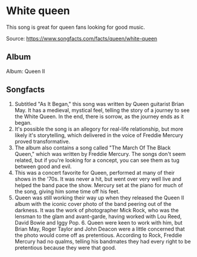 
# White queen

This song is great for queen fans looking for good music.

Source: https://www.songfacts.com/facts/queen/white-queen

## Album

Album: Queen II


## Songfacts
1. Subtitled "As It Began," this song was written by Queen guitarist Brian May. It has a medieval, mystical feel, telling the story of a journey to see the White Queen. In the end, there is sorrow, as the journey ends as it began.
2. It's possible the song is an allegory for real-life relationship, but more likely it's storytelling, which delivered in the voice of Freddie Mercury proved transformative.
3. The album also contains a song called "The March Of The Black Queen," which was written by Freddie Mercury. The songs don't seem related, but if you're looking for a concept, you can see them as tug between good and evil.
4. This was a concert favorite for Queen, performed at many of their shows in the '70s. It was never a hit, but went over very well live and helped the band pace the show. Mercury set at the piano for much of the song, giving him some time off his feet.
5. Queen was still working their way up when they released the Queen II album with the iconic cover photo of the band peering out of the darkness. It was the work of photographer Mick Rock, who was the lensman to the glam and avant-garde, having worked with Lou Reed, David Bowie and Iggy Pop. 6. Queen were keen to work with him, but Brian May, Roger Taylor and John Deacon were a little concerned that the photo would come off as pretentious. According to Rock, Freddie Mercury had no qualms, telling his bandmates they had every right to be pretentious because they were that good.